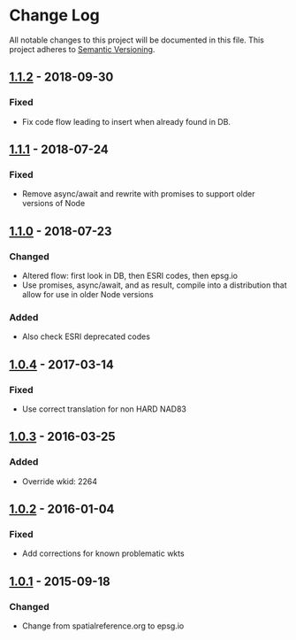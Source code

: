 # Change Log
All notable changes to this project will be documented in this file.
This project adheres to [Semantic Versioning](http://semver.org/).

## [1.1.2] - 2018-09-30
### Fixed
* Fix code flow leading to insert when already found in DB.

## [1.1.1] - 2018-07-24
### Fixed
* Remove async/await and rewrite with promises to support older versions of Node

## [1.1.0] - 2018-07-23
### Changed
* Altered flow: first look in DB, then ESRI codes, then epsg.io
* Use promises, async/await, and as result, compile into a distribution that allow for use in older Node versions

### Added
* Also check ESRI deprecated codes

## [1.0.4] - 2017-03-14
### Fixed
* Use correct translation for non HARD NAD83

## [1.0.3] - 2016-03-25
### Added
* Override wkid: 2264

## [1.0.2] - 2016-01-04
### Fixed
* Add corrections for known problematic wkts

## [1.0.1] - 2015-09-18
### Changed
* Change from spatialreference.org to epsg.io

[1.1.2]: https://github.com/koopjs/spatialreference/compare/v1.1.1...v1.1.2
[1.1.1]: https://github.com/koopjs/spatialreference/compare/v1.1.0...v1.1.1
[1.1.0]: https://github.com/koopjs/spatialreference/compare/v1.0.4...v1.1.0
[1.0.4]: https://github.com/koopjs/spatialreference/compare/v1.0.3...v1.0.4
[1.0.3]: https://github.com/koopjs/spatialreference/compare/v1.0.3...v1.0.2
[1.0.2]: https://github.com/koopjs/spatialreference/compare/v1.0.2...v1.0.1
[1.0.1]: https://github.com/koopjs/spatialreference/compare/v1.0.0...v1.0.1
